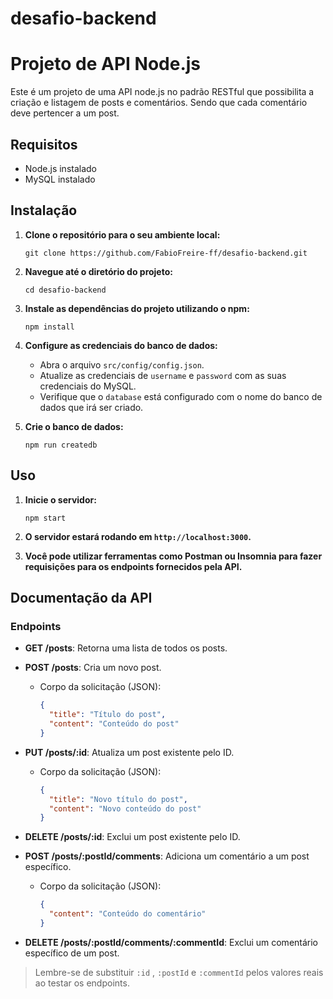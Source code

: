 # desafio-backend
# Projeto de API Node.js

Este é um projeto de uma API node.js no padrão RESTful que possibilita a criação e listagem de posts e comentários. Sendo que cada comentário deve pertencer a um post.

## Requisitos

- Node.js instalado
- MySQL instalado

## Instalação

1. **Clone o repositório para o seu ambiente local:**

    ```
    git clone https://github.com/FabioFreire-ff/desafio-backend.git
    ```

2. **Navegue até o diretório do projeto:**

    ```
    cd desafio-backend
    ```

3. **Instale as dependências do projeto utilizando o npm:**

    ```
    npm install
    ```

4. **Configure as credenciais do banco de dados:**

    - Abra o arquivo `src/config/config.json`.
    - Atualize as credenciais de `username` e `password` com as suas credenciais do MySQL.
    - Verifique que o `database` está configurado com o nome do banco de dados que irá ser criado.

5. **Crie o banco de dados:**

    ```
    npm run createdb
    ```

## Uso

1. **Inicie o servidor:**

    ```
    npm start
    ```

2. **O servidor estará rodando em `http://localhost:3000`.**

3. **Você pode utilizar ferramentas como Postman ou Insomnia para fazer requisições para os endpoints fornecidos pela API.**

## Documentação da API

### Endpoints

- **GET /posts**: Retorna uma lista de todos os posts.
- **POST /posts**: Cria um novo post.
  - Corpo da solicitação (JSON):
    ```json
    {
      "title": "Título do post",
      "content": "Conteúdo do post"
    }
    ```
- **PUT /posts/:id**: Atualiza um post existente pelo ID.
  - Corpo da solicitação (JSON):
    ```json
    {
      "title": "Novo título do post",
      "content": "Novo conteúdo do post"
    }
    ```
- **DELETE /posts/:id**: Exclui um post existente pelo ID.

- **POST /posts/:postId/comments**: Adiciona um comentário a um post específico.
  - Corpo da solicitação (JSON):
    ```json
    {
      "content": "Conteúdo do comentário"
    }
    ```
- **DELETE /posts/:postId/comments/:commentId**: Exclui um comentário específico de um post.

> Lembre-se de substituir `:id` , `:postId` e `:commentId` pelos valores reais ao testar os endpoints.
